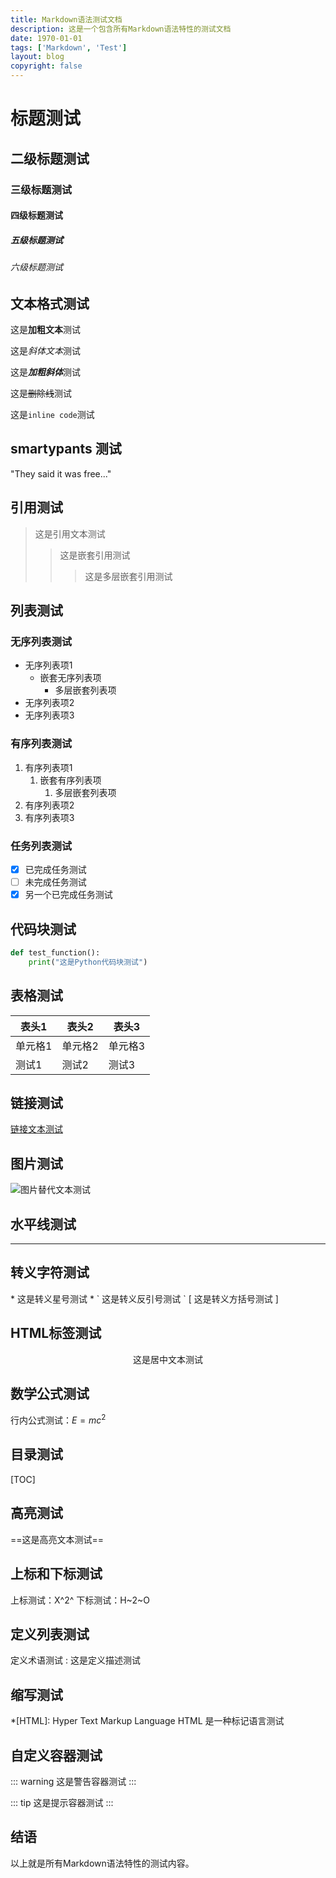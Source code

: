 ```yaml
---
title: Markdown语法测试文档
description: 这是一个包含所有Markdown语法特性的测试文档
date: 1970-01-01
tags: ['Markdown', 'Test']
layout: blog
copyright: false
---
```


# 标题测试
## 二级标题测试
### 三级标题测试
#### 四级标题测试
##### 五级标题测试
###### 六级标题测试

## 文本格式测试

这是**加粗文本**测试

这是*斜体文本*测试

这是***加粗斜体***测试

这是~~删除线~~测试

这是`inline code`测试

## smartypants 测试

"They said it was free..."


## 引用测试

> 这是引用文本测试
>> 这是嵌套引用测试
>>> 这是多层嵌套引用测试

## 列表测试

### 无序列表测试
- 无序列表项1
  - 嵌套无序列表项
    - 多层嵌套列表项
- 无序列表项2
- 无序列表项3

### 有序列表测试
1. 有序列表项1
   1. 嵌套有序列表项
      1. 多层嵌套列表项
2. 有序列表项2
3. 有序列表项3

### 任务列表测试
- [x] 已完成任务测试
- [ ] 未完成任务测试
- [x] 另一个已完成任务测试

## 代码块测试

```python
def test_function():
    print("这是Python代码块测试")
````

## 表格测试

| 表头1   | 表头2   | 表头3   |
| ------- | ------- | ------- |
| 单元格1 | 单元格2 | 单元格3 |
| 测试1   | 测试2   | 测试3   |

## 链接测试

[链接文本测试](https://example.com '链接标题测试')

## 图片测试

![图片替代文本测试](https://picsum.photos/200/300 '图片标题测试')

## 水平线测试

---

## 转义字符测试

\* 这是转义星号测试 \*
\` 这是转义反引号测试 \`
\[ 这是转义方括号测试 \]

## HTML标签测试

<div align="center">这是居中文本测试</div>

## 数学公式测试

行内公式测试：$E = mc^2$

## 目录测试

[TOC]

## 高亮测试

==这是高亮文本测试==

## 上标和下标测试

上标测试：X^2^
下标测试：H~2~O

## 定义列表测试

定义术语测试
: 这是定义描述测试

## 缩写测试

\*[HTML]: Hyper Text Markup Language
HTML 是一种标记语言测试

## 自定义容器测试

::: warning
这是警告容器测试
:::

::: tip
这是提示容器测试
:::

## 结语

以上就是所有Markdown语法特性的测试内容。

